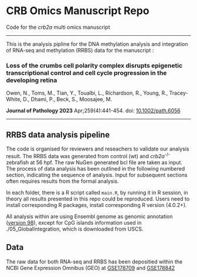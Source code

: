 # CRB Omics Manuscript Repo
Code for the _crb2a_ multi omics manuscript


---
This is the analysis pipline for the DNA methylation analysis and integration of RNA-seq and methylation (RRBS) data for the manuscript :

### Loss of the crumbs cell polarity complex disrupts epigenetic transcriptional control and cell cycle progression in the developing retina

Owen, N., Toms, M., Tian, Y., Toualbi, L., Richardson, R., Young, R., Tracey-White, D., Dhami, P.,  Beck, S., Moosajee, M.

__Journal of Pathology 2023__ Apr;259(4):441-454. doi: [10.1002/path.6056](https://doi.org/10.1002/path.6056)

---

## RRBS data analysis pipeline


 The code is organised for reviewers and reseachers to validate our analysis result. The RRBS data was generated from control (wt) and _crb2a_<sup>-/-</sup> zebrafish at 56 hpf. The raw NuGen generated bcl file are taken as input. The process of data analysis has been outlined in the following numbered section, indicating the sequence of analysis. Input for subsequent sections often requires results from the formal analysis.

In each folder, there is a R script called `main.R`, by running it in R session, in theory all results presented in this repo could be reproduced. Users need to install corresponding R packages, install corresponding R version (4.0.2+).

All analysis within are using Ensembl genome as genomic annotation ([version 98](ftp://ftp.ensembl.org/pub/release-98/)), except for CpG islands information used in ./05_GlobalIntegration, which is downloaded from USCS.




## Data

The raw data for both RNA-seq and RRBS has been depositied within the NCBI Gene Expression Omnibus (GEO) at [GSE178709](https://www.ncbi.nlm.nih.gov/geo/query/acc.cgi?acc=GSE178709) and [GSE178842](https://www.ncbi.nlm.nih.gov/geo/query/acc.cgi?acc=GSE178842)



